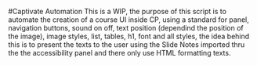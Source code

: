 #Captivate Automation
This is a WIP, the purpose of this script is to automate the creation of a course UI inside CP, using a standard for panel, navigation buttons, sound on off, text position (dependind the position of the image), image styles, list, tables, h1, font and all styles, the idea behind this is to present the texts to the user using the Slide Notes imported thru the the accessibility panel and there only use HTML formatting texts.
